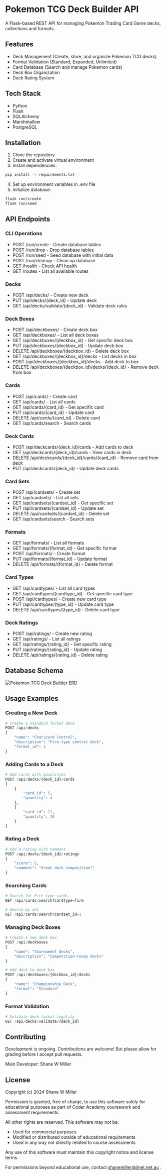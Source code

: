 # Pokemon TCG Deck Builder API

A Flask-based REST API for managing Pokemon Trading Card Game decks, collections and formats.

## Features

- Deck Management (Create, store, and organize Pokemon TCG decks)
- Format Validation (Standard, Expanded, Unlimited)
- Card Database (Search and manage Pokemon cards)
- Deck Box Organization
- Deck Rating System

## Tech Stack

- Python
- Flask
- SQLAlchemy
- Marshmallow
- PostgreSQL

## Installation

1. Clone the repository
2. Create and activate virtual environment
3. Install dependencies:

```bash
pip install -r requirements.txt
```

4. Set up environment variables in .env file
5. Initialize database:

```bash
flask run/create
flask run/seed
```

## API Endpoints

### CLI Operations

- POST /run/create - Create database tables
- POST /run/drop - Drop database tables
- POST /run/seed - Seed database with initial data
- POST /run/cleanup - Clean up database
- GET /health - Check API health
- GET /routes - List all available routes

### Decks

- POST /api/decks/ - Create new deck
- PUT /api/decks/{deck_id} - Update deck
- GET /api/decks/validate/{deck_id} - Validate deck rules

### Deck Boxes

- POST /api/deckboxes/ - Create deck box
- GET /api/deckboxes/ - List all deck boxes
- GET /api/deckboxes/{deckbox_id} - Get specific deck box
- PUT /api/deckboxes/{deckbox_id} - Update deck box
- DELETE /api/deckboxes/{deckbox_id} - Delete deck box
- GET /api/deckboxes/{deckbox_id}/decks - List decks in box
- POST /api/deckboxes/{deckbox_id}/decks - Add deck to box
- DELETE /api/deckboxes/{deckbox_id}/decks/{deck_id} - Remove deck from box

### Cards

- POST /api/cards/ - Create card
- GET /api/cards/ - List all cards
- GET /api/cards/{card_id} - Get specific card
- PUT /api/cards/{card_id} - Update card
- DELETE /api/cards/{card_id} - Delete card
- GET /api/cards/search - Search cards

### Deck Cards

- POST /api/deckcards/{deck_id}/cards - Add cards to deck
- GET /api/deckcards/{deck_id}/cards - View cards in deck
- DELETE /api/deckcards/{deck_id}/cards/{card_id} - Remove card from deck
- PUT /api/deckcards/{deck_id} - Update deck cards

### Card Sets

- POST /api/cardsets/ - Create set
- GET /api/cardsets/ - List all sets
- GET /api/cardsets/{cardset_id} - Get specific set
- PUT /api/cardsets/{cardset_id} - Update set
- DELETE /api/cardsets/{cardset_id} - Delete set
- GET /api/cardsets/search - Search sets

### Formats

- GET /api/formats/ - List all formats
- GET /api/formats/{format_id} - Get specific format
- POST /api/formats/ - Create format
- PUT /api/formats/{format_id} - Update format
- DELETE /api/formats/{format_id} - Delete format

### Card Types

- GET /api/cardtypes/ - List all card types
- GET /api/cardtypes/{cardtype_id} - Get specific card type
- POST /api/cardtypes/ - Create new card type
- PUT /api/cardtypes/{type_id} - Update card type
- DELETE /api/cardtypes/{type_id} - Delete card type

### Deck Ratings

- POST /api/ratings/ - Create new rating
- GET /api/ratings/ - List all ratings
- GET /api/ratings/{rating_id} - Get specific rating
- PUT /api/ratings/{rating_id} - Update rating
- DELETE /api/ratings/{rating_id} - Delete rating

## Database Schema

![Pokemon TCG Deck Builder ERD](docs/ERD_Plan.png)

## Usage Examples

### Creating a New Deck

```python
# Create a Standard format deck
POST /api/decks
{
    "name": "Charizard Control",
    "description": "Fire-type control deck",
    "format_id": 1
}
```

### Adding Cards to a Deck

```python
# Add cards with quantities
POST /api/decks/{deck_id}/cards
[
    {
        "card_id": 5,
        "quantity": 4
    },
    {
        "card_id": 11,
        "quantity": 20
    }
]
```

### Rating a Deck

```python
# Add a rating with comment
POST /api/decks/{deck_id}/ratings
{
    "score": 5,
    "comment": "Great deck composition!"
}
```

### Searching Cards

```python
# Search for Fire-type cards
GET /api/cards/search?cardtype=fire

# Search by set
GET /api/cards/search?cardset_id=1
```

### Managing Deck Boxes

```python
# Create a new deck box
POST /api/deckboxes
{
    "name": "Tournament Decks",
    "description": "Competition-ready decks"
}

# Add deck to deck box
POST /api/deckboxes/{deckbox_id}/decks
{
    "name": "Championship Deck",
    "format": "Standard"
}
```

### Format Validation

```python
# Validate deck format legality
GET /api/decks/validate/{deck_id}
```

## Contributing

Development is ongoing. Contributions are welcome! But please allow for grading before I accept pull requests.

Main Developer: Shane W Miller

## License

Copyright (c) 2024 Shane W Miller

Permission is granted, free of charge, to use this software solely for educational purposes as part of Coder Academy coursework and assessment requirements.

All other rights are reserved. This software may not be:

- Used for commercial purposes
- Modified or distributed outside of educational requirements
- Used in any way not directly related to course assessments

Any use of this software must maintain this copyright notice and license terms.

For permissions beyond educational use, contact shanemiller@iinet.net.au .
